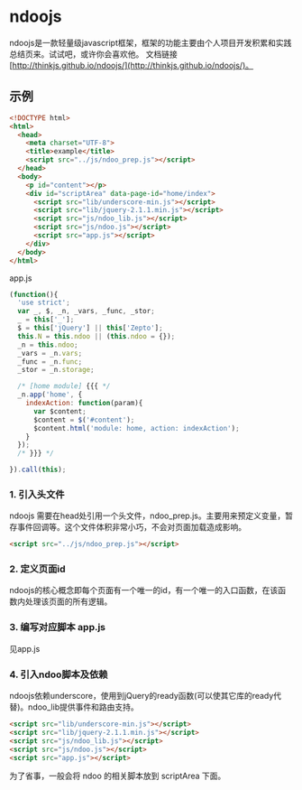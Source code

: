 # ndoojs
ndoojs是一款轻量级javascript框架，框架的功能主要由个人项目开发积累和实践总结页来。试试吧，或许你会喜欢他。
文档链接[http://thinkjs.github.io/ndoojs/](http://thinkjs.github.io/ndoojs/)。

## 示例

```html
<!DOCTYPE html>
<html>
  <head>
    <meta charset="UTF-8">
    <title>example</title>
    <script src="../js/ndoo_prep.js"></script>
  </head>
  <body>
    <p id="content"></p>
    <div id="scriptArea" data-page-id="home/index">
      <script src="lib/underscore-min.js"></script>
      <script src="lib/jquery-2.1.1.min.js"></script>
      <script src="js/ndoo_lib.js"></script>
      <script src="js/ndoo.js"></script>
      <script src="app.js"></script>
    </div>
  </body>
</html>
```

app.js

```javascript
(function(){
  'use strict';
  var _, $, _n, _vars, _func, _stor;
  _ = this['_'];
  $ = this['jQuery'] || this['Zepto'];
  this.N = this.ndoo || (this.ndoo = {});
  _n = this.ndoo;
  _vars = _n.vars;
  _func = _n.func;
  _stor = _n.storage;

  /* [home module] {{{ */
  _n.app('home', {
    indexAction: function(param){
      var $content;
      $content = $('#content');
      $content.html('module: home, action: indexAction');
    }
  });
  /* }}} */

}).call(this);
```

### 1. 引入头文件
ndoojs 需要在head处引用一个头文件，ndoo_prep.js。主要用来预定义变量，暂存事件回调等。这个文件体积非常小巧，不会对页面加载造成影响。

```html
<script src="../js/ndoo_prep.js"></script>
```

### 2. 定义页面id
ndoojs的核心概念即每个页面有一个唯一的id，有一个唯一的入口函数，在该函数内处理该页面的所有逻辑。

### 3. 编写对应脚本 app.js
见app.js

### 4. 引入ndoo脚本及依赖
ndoojs依赖underscore，使用到jQuery的ready函数(可以使其它库的ready代替)。ndoo_lib提供事件和路由支持。

```html
<script src="lib/underscore-min.js"></script>
<script src="lib/jquery-2.1.1.min.js"></script>
<script src="js/ndoo_lib.js"></script>
<script src="js/ndoo.js"></script>
<script src="app.js"></script>
```
为了省事，一般会将 ndoo 的相关脚本放到 scriptArea 下面。

